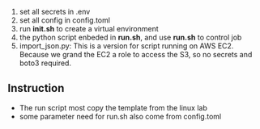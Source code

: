 1. set all secrets in .env
2. set all config in config.toml
3. run **init.sh** to create a virtual environment
4. the python script enbeded in **run.sh**, and use **run.sh**  to control job
5. import_json.py: This is a version for script running on AWS EC2. Because we grand the EC2 a role to access the S3, so no secrets and boto3 required. 

## Instruction
- The run script most copy the template from the linux lab
- some parameter need for run.sh also come from config.toml